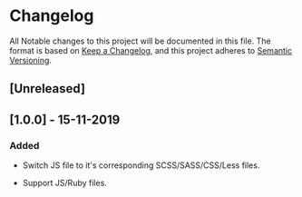 # Changelog

All Notable changes to this project will be documented in this file.
The format is based on [Keep a Changelog](https://keepachangelog.com/en/1.0.0/),
and this project adheres to [Semantic Versioning](https://semver.org/spec/v2.0.0.html).

## [Unreleased]

## [1.0.0] - 15-11-2019

### Added

* Switch JS file to it's corresponding SCSS/SASS/CSS/Less files.

* Support JS/Ruby files.
